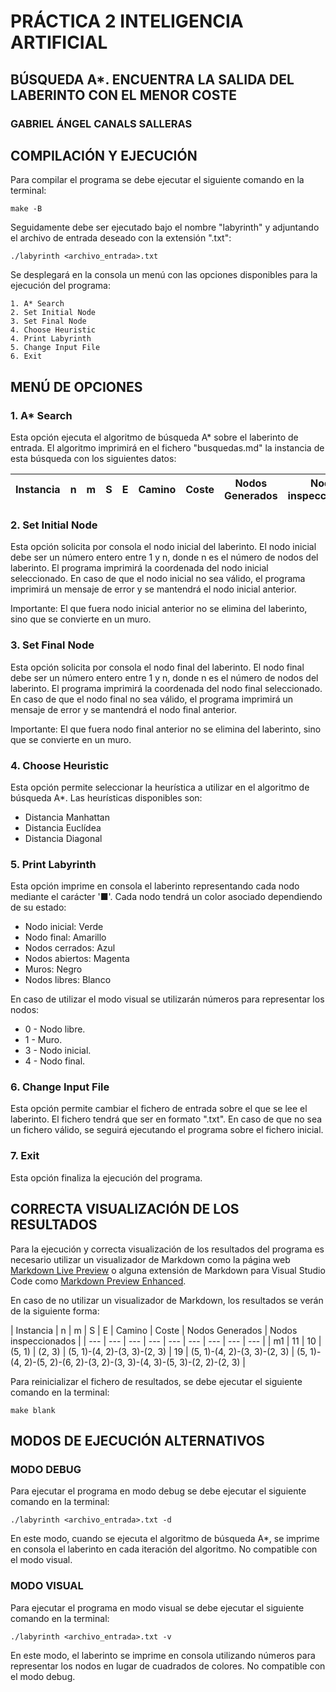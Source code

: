 # PRÁCTICA 2 INTELIGENCIA ARTIFICIAL

## BÚSQUEDA A*. ENCUENTRA LA SALIDA DEL LABERINTO CON EL MENOR COSTE

### GABRIEL ÁNGEL CANALS SALLERAS

## COMPILACIÓN Y EJECUCIÓN

Para compilar el programa se debe ejecutar el siguiente comando en la terminal: 

`make -B`

Seguidamente debe ser ejecutado bajo el nombre "labyrinth" y adjuntando el archivo de entrada deseado con la extensión ".txt":

`./labyrinth <archivo_entrada>.txt`

Se desplegará en la consola un menú con las opciones disponibles para la ejecución del programa:

``` 
1. A* Search
2. Set Initial Node
3. Set Final Node
4. Choose Heuristic
4. Print Labyrinth
5. Change Input File
6. Exit
```
## MENÚ DE OPCIONES

### 1. A* Search

Esta opción ejecuta el algoritmo de búsqueda A* sobre el laberinto de entrada. El algoritmo imprimirá en el fichero "busquedas.md" la instancia de esta búsqueda con los siguientes datos:

| Instancia | n | m | S | E | Camino | Coste | Nodos Generados | Nodos inspeccionados |
| --- | --- | --- | --- | --- | --- | --- | --- | --- |

### 2. Set Initial Node

Esta opción solicita por consola el nodo inicial del laberinto. El nodo inicial debe ser un número entero entre 1 y n, donde n es el número de nodos del laberinto. El programa imprimirá la coordenada del nodo inicial seleccionado. En caso de que el nodo inicial no sea válido, el programa imprimirá un mensaje de error y se mantendrá el nodo inicial anterior.

Importante: El que fuera nodo inicial anterior no se elimina del laberinto, sino que se convierte en un muro.

### 3. Set Final Node

Esta opción solicita por consola el nodo final del laberinto. El nodo final debe ser un número entero entre 1 y n, donde n es el número de nodos del laberinto. El programa imprimirá la coordenada del nodo final seleccionado. En caso de que el nodo final no sea válido, el programa imprimirá un mensaje de error y se mantendrá el nodo final anterior.

Importante: El que fuera nodo final anterior no se elimina del laberinto, sino que se convierte en un muro.

### 4. Choose Heuristic

Esta opción permite seleccionar la heurística a utilizar en el algoritmo de búsqueda A*. Las heurísticas disponibles son:

- Distancia Manhattan
- Distancia Euclídea
- Distancia Diagonal

### 5. Print Labyrinth

Esta opción imprime en consola el laberinto representando cada nodo mediante el carácter '■'. Cada nodo tendrá un color asociado dependiendo de su estado:

- Nodo inicial: Verde
- Nodo final: Amarillo
- Nodos cerrados: Azul
- Nodos abiertos: Magenta
- Muros: Negro
- Nodos libres: Blanco

En caso de utilizar el modo visual se utilizarán números para representar los nodos:
  
- 0 - Nodo libre.
- 1 - Muro.
- 3 - Nodo inicial.
- 4 - Nodo final.

### 6. Change Input File

Esta opción permite cambiar el fichero de entrada sobre el que se lee el laberinto. El fichero tendrá que ser en formato ".txt". En caso de que no sea un fichero válido, se seguirá ejecutando el programa sobre el fichero inicial.

### 7. Exit

Esta opción finaliza la ejecución del programa.

## CORRECTA VISUALIZACIÓN DE LOS RESULTADOS

Para la ejecución y correcta visualización de los resultados del programa es necesario utilizar un visualizador de Markdown como la página web [Markdown Live Preview](https://markdownlivepreview.com/) o alguna extensión de Markdown para Visual Studio Code como [Markdown Preview Enhanced](https://marketplace.visualstudio.com/items?itemName=shd101wyy.markdown-preview-enhanced).

En caso de no utilizar un visualizador de Markdown, los resultados se verán de la siguiente forma:

| Instancia \| n | m | S | E | Camino | Coste | Nodos Generados | Nodos inspeccionados |
| --- | --- | --- | --- | --- | --- | --- | --- | --- |
| m1 | 11 | 10 | (5, 1) | (2, 3) | (5, 1)-(4, 2)-(3, 3)-(2, 3) | 19 | (5, 1)-(4, 2)-(3, 3)-(2, 3) | (5, 1)-(4, 2)-(5, 2)-(6, 2)-(3, 2)-(3, 3)-(4, 3)-(5, 3)-(2, 2)-(2, 3) | 

Para reinicializar el fichero de resultados, se debe ejecutar el siguiente comando en la terminal:

`make blank`

## MODOS DE EJECUCIÓN ALTERNATIVOS

### MODO DEBUG

Para ejecutar el programa en modo debug se debe ejecutar el siguiente comando en la terminal:

`./labyrinth <archivo_entrada>.txt -d`

En este modo, cuando se ejecuta el algoritmo de búsqueda A*, se imprime en consola el laberinto en cada iteración del algoritmo. No compatible con el modo visual.

### MODO VISUAL

Para ejecutar el programa en modo visual se debe ejecutar el siguiente comando en la terminal:

`./labyrinth <archivo_entrada>.txt -v`

En este modo, el laberinto se imprime en consola utilizando números para representar los nodos en lugar de cuadrados de colores. No compatible con el modo debug.